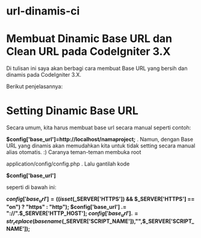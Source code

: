 # url-dinamis-ci

# Membuat Dinamic Base URL dan Clean URL pada CodeIgniter 3.X
Di tulisan ini saya akan berbagi cara membuat Base URL yang bersih dan dinamis pada CodeIgniter 3.X.

Berikut penjelasannya:

# Setting Dinamic Base URL

Secara umum, kita harus membuat base url secara manual seperti contoh:

**$config['base_url']=http://localhost/namaproject;**
. Namun, dengan Base URL yang dinamis akan memudahkan kita untuk tidak setting secara manual alias otomatis. :) Caranya teman-teman membuka root

application/config/config.php
. Lalu gantilah kode

**$config['base_url']**

seperti di bawah ini:

**$config['base_url'] = ((isset($_SERVER['HTTPS']) && $_SERVER['HTTPS'] == "on") ? "https" : "http");
$config['base_url'] .= "://".$_SERVER['HTTP_HOST'];
$config['base_url'] .= str_replace(basename($_SERVER['SCRIPT_NAME']),"",$_SERVER['SCRIPT_NAME']);**

